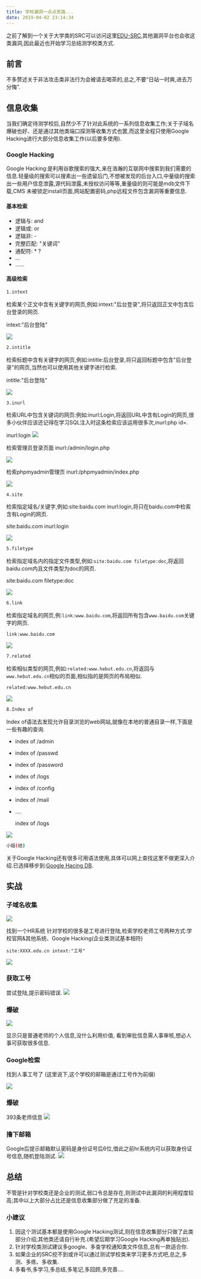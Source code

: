 ```yaml
---
title: 学校漏洞一点点思路...
date: 2019-04-02 23:14:34
---
```

之前了解到一个关于大学类的SRC可以访问这里[EDU-SRC](https://src.edu-info.edu.cn/),其他漏洞平台也会收这类漏洞,因此最近也开始学习总结测学校类方式.
## 前言
不多赘述关于非法攻击类非法行为会被请去喝茶的,总之,不要“日站一时爽,进去万分悔”.

## 信息收集
当我们确定待测学校后,自然少不了针对此系统的一系列信息收集工作;关于子域名爆破也好、还是通过其他类端口探测等收集方式也罢,而这里全程只使用Google Hacking进行大部分信息收集工作(以后要多使用).
### Google Hacking
Google Hacking:是利用谷歌搜索的强大,来在浩瀚的互联网中搜索到我们需要的信息.轻量级的搜索可以搜素出一些遗留后门,不想被发现的后台入口,中量级的搜索出一些用户信息泄露,源代码泄露,未授权访问等等,重量级的则可能是mdb文件下载,CMS 未被锁定install页面,网站配置密码,php远程文件包含漏洞等重要信息.

#### 基本检索
* 逻辑与: and
* 逻辑或: or
* 逻辑非: -
* 完整匹配: "关键词"
* 通配符: * ?
* …
* ……

#### 高级检索

```BASH
1.intext
```
检索某个正文中含有关键字的网页,例如:intext:"后台登录",将只返回正文中包含后台登录的网页.

intext:"后台登陆"

![](/images/edu/1.png)

```BASH
2.intitle
```
检索标题中含有关键字的网页,例如:intitle:后台登录,将只返回标题中包含"后台登录"的网页,当然也可以使用其他关键字进行检索.

intitle:"后台登陆"

![](/images/edu/2.png)

```BASH
3.inurl
```
检索URL中包含关键词的网页:例如:inurl:Login,将返回URL中含有Login的网页,很多小伙伴应该还记得在学习SQL注入时这条检索应该运用很多次,inurl:php id=.

inurl:login
![](/images/edu/3.png)

检索管理员登录页面
inurl:/admin/login.php

![](/images/edu/4.png)

检索phpmyadmin管理页
inurl:/phpmyadmin/index.php

![](/images/edu/5.png)

```BAHS
4.site
```
检索指定域名/关键字,例如:site:baidu.com inurl:login,将只在baidu.com中检索含有Login的网页.

site:baidu.com inurl:login

![](/images/edu/6.png)

```BASH
5.filetype
```
检索指定域名内的指定文件类型,例如:```site:baidu.com filetype:doc```,将返回baidu.com内且文件类型为doc的网页.

site:baidu.com filetype:doc

![](/images/edu/7.png)

```BASH
6.link
```
检索指定域名的网页,例:```link:www.baidu.com```,将返回所有包含```www.baidu.com```关键字的网页.

```
link:www.baidu.com
```

![](/images/edu/8.png)

```BASH
7.related
```

检索相似类型的网页,例如:```related:www.hebut.edu.cn```,将返回与```www.hebut.edu.cn```相似的页面,相似指的是网页的布局相似.

```
related:www.hebut.edu.cn
```

![](/images/edu/9.png)


```BASH
8.Index of
```
Index of语法去发现允许目录浏览的web网站,就像在本地的普通目录一样,下面是一些有趣的查询.
* index of /admin

* index of /passwd

* index of /password

* index of /logs

* index of /config

* index of /mail

* ....

  index of /logs

![](/images/edu/10.png)




```BASH
小姐(结)
```
关于Google Hacking还有很多可用语法使用,具体可以网上查找这里不做更深入介绍.已选择移步到:[Google Hacing DB](https://www.exploit-db.com/google-hacking-database).

## 实战
### 子域名收集

![](/images/edu/11.png)

找到一个HR系统
针对学校的很多是工号进行登陆,检索学校老师工号两种方式:学校官网&其他系统、Google Hacking(企业类测试基本相符)

```
site:XXXX.edu.cn intext:"工号"
```
![](/images/edu/12.png)
### 获取工号
尝试登陆,提示密码错误.
![](/images/edu/13.png)

### 爆破
![](/images/edu/14.png)

显示只是普通老师的个人信息,没什么利用价值, 看到审批信息需人事审核,想必人事可获取很多信息.

### Google检索
找到人事工号了
(这里说下,这个学校的邮箱是通过工号作为前缀)

![](/images/edu/15.png)

### 爆破
393条老师信息
![](/images/edu/16.png)

### 撸下邮箱
Google后提示邮箱默认密码是身份证号后6位,借此之前hr系统内可以获取身份证号信息,随机登陆测试.
![](/images/edu/17.png)

## 总结
不管是针对学校类还是企业的测试,弱口令总是存在,则测试中此漏洞的利用程度较高;其中以上大部分占比还是信息收集部分做了充足的准备.

### 小建议
1. 因这个测试基本都是使用Google Hacking测试,则在信息收集部分只做了此类部分介绍;其他类还请自行补充.(希望后期学习Google Hacking再单独贴出).
2. 针对学校类测试建议多google、多查学校通知类文件信息,总有一款适合你.
3. 如果企业的SRC挖不到或许可以通过测试学校类来学习更多方式吧,总之,多测、多练、多收集.
4. 多看书,多学习,多总结,多笔记,多回顾,多完善....
